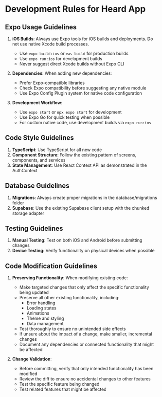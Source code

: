 # Development Rules for Heard App

## Expo Usage Guidelines

1. **iOS Builds**: Always use Expo tools for iOS builds and deployments. Do not use native Xcode build processes.
   - Use `expo build:ios` or `eas build` for production builds
   - Use `expo run:ios` for development builds
   - Never suggest direct Xcode builds without Expo CLI

2. **Dependencies**: When adding new dependencies:
   - Prefer Expo-compatible libraries
   - Check Expo compatibility before suggesting any native module
   - Use Expo Config Plugin system for native code configuration

3. **Development Workflow**:
   - Use `expo start` or `npx expo start` for development
   - Use Expo Go for quick testing when possible
   - For custom native code, use development builds via `expo run:ios`

## Code Style Guidelines

1. **TypeScript**: Use TypeScript for all new code
2. **Component Structure**: Follow the existing pattern of screens, components, and services
3. **State Management**: Use React Context API as demonstrated in the AuthContext

## Database Guidelines

1. **Migrations**: Always create proper migrations in the database/migrations folder
2. **Supabase**: Use the existing Supabase client setup with the chunked storage adapter

## Testing Guidelines

1. **Manual Testing**: Test on both iOS and Android before submitting changes
2. **Device Testing**: Verify functionality on physical devices when possible 

## Code Modification Guidelines

1. **Preserving Functionality**: When modifying existing code:
   - Make targeted changes that only affect the specific functionality being updated
   - Preserve all other existing functionality, including:
     - Error handling
     - Loading states
     - Animations
     - Theme and styling
     - Data management
   - Test thoroughly to ensure no unintended side effects
   - If unsure about the impact of a change, make smaller, incremental changes
   - Document any dependencies or connected functionality that might be affected

2. **Change Validation**:
   - Before committing, verify that only intended functionality has been modified
   - Review the diff to ensure no accidental changes to other features
   - Test the specific feature being changed
   - Test related features that might be affected 